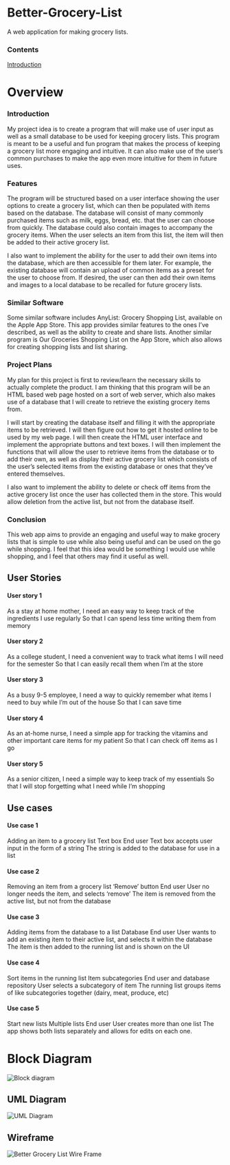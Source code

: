 # Better-Grocery-List
A web application for making grocery lists.

### Contents

[Introduction](https://github.com/DrakeHDX/Better-Grocery-List?tab=readme-ov-file#introduction-1)


# Overview

### Introduction

My project idea is to create a program that will make use of user input as well as a small database to be used for keeping grocery lists. This program is meant to be a useful and fun program that makes the process of keeping a grocery list more engaging and intuitive. It can also make use of the user’s common purchases to make the app even more intuitive for them in future uses.
### Features
	
The program will be structured based on a user interface showing the user options to create a grocery list, which can then be populated with items based on the database. The database will consist of many commonly purchased items such as milk, eggs, bread, etc. that the user can choose from quickly. The database could also contain images to accompany the grocery items. When the user selects an item from this list, the item will then be added to their active grocery list.
	
I also want to implement the ability for the user to add their own items into the database, which are then accessible for them later. For example, the existing database will contain an upload of common items as a preset for the user to choose from. If desired, the user can then add their own items and images to a local database to be recalled for future grocery lists.
### Similar Software

Some similar software includes AnyList: Grocery Shopping List, available on the Apple App Store. This app provides similar features to the ones I’ve described, as well as the ability to create and share lists. Another similar program is Our Groceries Shopping List on the App Store, which also allows for creating shopping lists and list sharing.
### Project Plans

My plan for this project is first to review/learn the necessary skills to actually complete the product. I am thinking that this program will be an HTML based web page hosted on a sort of web server, which also makes use of a database that I will create to retrieve the existing grocery items from.

I will start by creating the database itself and filling it with the appropriate items to be retrieved. I will then figure out how to get it hosted online to be used by my web page. I will then create the HTML user interface and implement the appropriate buttons and text boxes. I will then implement the functions that will allow the user to retrieve items from the database or to add their own, as well as display their active grocery list which consists of the user’s selected items from the existing database or ones that they’ve entered themselves.
	
I also want to implement the ability to delete or check off items from the active grocery list once the user has collected them in the store. This would allow deletion from the active list, but not from the database itself.
### Conclusion
This web app aims to provide an engaging and useful way to make grocery lists that is simple to use while also being useful and can be used on the go while shopping. I feel that this idea would be something I would use while shopping, and I feel that others may find it useful as well.

## User Stories

#### User story 1
As a stay at home mother,
I need an easy way to keep track of the ingredients I use regularly
So that I can spend less time writing them from memory

#### User story 2
As a college student,
I need a convenient way to track what items I will need for the semester
So that I can easily recall them when I’m at the store

#### User story 3
As a busy 9-5 employee,
I need a way to quickly remember what items I need to buy while I’m out of the house
So that I can save time

#### User story 4
As an at-home nurse,
I need a simple app for tracking the vitamins and other important care items for my patient
So that I can check off items as I go

#### User story 5
As a senior citizen,
I need a simple way to keep track of my essentials
So that I will stop forgetting what I need while I’m shopping


## Use cases

#### Use case 1
Adding an item to a grocery list
Text box
End user
Text box accepts user input in the form of a string
The string is added to the database for use in a list

#### Use case 2
Removing an item from a grocery list
‘Remove’ button
End user
User no longer needs the item, and selects ‘remove’
The item is removed from the active list, but not from the database

#### Use case 3
Adding items from the database to a list
Database
End user
User wants to add an existing item to their active list, and selects it within the database
The item is then added to the running list and is shown on the UI

#### Use case 4
Sort items in the running list
Item subcategories
End user and database repository
User selects a subcategory of item
The running list groups items of like subcategories together (dairy, meat, produce, etc)

#### Use case 5
Start new lists
Multiple lists
End user
User creates more than one list
The app shows both lists separately and allows for edits on each one.
# Block Diagram
![Block diagram](https://github.com/user-attachments/assets/6f3df2ab-f004-4aea-b19b-5142aacb35a1)

## UML Diagram

![UML Diagram](https://github.com/user-attachments/assets/2cdfcb7a-2c5c-4cb9-9556-35cc5b78c951)

## Wireframe

![Better Grocery List Wire Frame](https://github.com/user-attachments/assets/d5f6ecfb-4e73-4eb5-91ad-a69480dfb44c)
